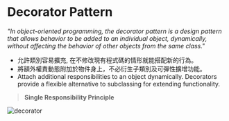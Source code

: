 # Decorator Pattern

*"In object-oriented programming, the decorator pattern is a design pattern that allows behavior to be added to an individual object, dynamically, without affecting the behavior of other objects from the same class."*

* 允許類別容易擴充, 在不修改現有程式碼的情形就能搭配新的行為。
* 將額外權責動態附加於物件身上，不必衍生子類別及可彈性擴增功能。
* Attach additional responsibilities to an object dynamically. Decorators provide a flexible alternative to subclassing for extending functionality.

> **Single Responsibility Principle**

![decorator](https://refactoring.guru/images/patterns/diagrams/decorator/structure-2x.png?id=3cfa1f10417a4ef0c12580bc4a63b80d)
